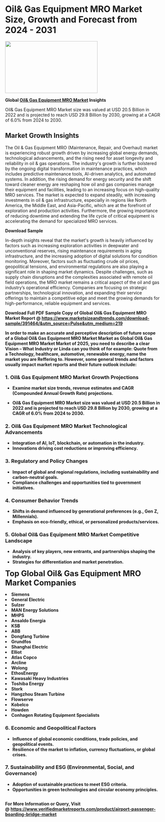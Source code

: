 <H1>Oil& Gas Equipment MRO Market Size, Growth and Forecast from 2024 - 2031</H1><img class="aligncenter size-medium wp-image-584254" src="https://thirdeyenews.in/wp-content/uploads/2024/09/Global-Market-Research-300x168.jpeg" alt="" width="300" height="168" /><p><strong>Global&nbsp;<a href="https://www.marketsizeandtrends.com/download-sample/391464/&amp;utm_source=Pulse&amp;utm_medium=219">Oil& Gas Equipment MRO Market</a> Insights</strong></p><p>Oil& Gas Equipment MRO Market size was valued at USD 20.5 Billion in 2022 and is projected to reach USD 29.8 Billion by 2030, growing at a CAGR of 6.0% from 2024 to 2030.</p><p><h2>Market Growth Insights</h2> <p>The Oil & Gas Equipment MRO (Maintenance, Repair, and Overhaul) market is experiencing robust growth driven by increasing global energy demands, technological advancements, and the rising need for asset longevity and reliability in oil & gas operations. The industry's growth is further bolstered by the ongoing digital transformation in maintenance practices, which includes predictive maintenance tools, AI-driven analytics, and automated systems. In addition, the rising demand for energy security and the shift toward cleaner energy are reshaping how oil and gas companies manage their equipment and facilities, leading to an increasing focus on high-quality MRO services. The market is expected to expand steadily, with increasing investments in oil & gas infrastructure, especially in regions like North America, the Middle East, and Asia-Pacific, which are at the forefront of exploration and production activities. Furthermore, the growing importance of reducing downtime and extending the life cycle of critical equipment is accelerating the demand for specialized MRO services.</p> <p><strong>Download Sample</strong></p> <p>In-depth insights reveal that the market's growth is heavily influenced by factors such as increasing exploration activities in deepwater and unconventional reserves, rising maintenance requirements in aging infrastructure, and the increasing adoption of digital solutions for condition monitoring. Moreover, factors such as fluctuating crude oil prices, geopolitical tensions, and environmental regulations are also playing a significant role in shaping market dynamics. Despite challenges, such as supply chain disruptions and the complexities associated with remote oil field operations, the MRO market remains a critical aspect of the oil and gas industry’s operational efficiency. Companies are focusing on strategic partnerships, technological innovation, and expanding their service offerings to maintain a competitive edge and meet the growing demands for high-performance, reliable equipment and services.</p> <p><strong></p><p><span class=""><strong>Download Full PDF Sample Copy of Global Oil& Gas Equipment MRO Market Report</strong> @ <a href="https://www.marketsizeandtrends.com/download-sample/391464/&amp;utm_source=Pulse&amp;utm_medium=219" target="_blank">https://www.marketsizeandtrends.com/download-sample/391464/&amp;utm_source=Pulse&amp;utm_medium=219</a></span></p><p>In order to make an accurate and perceptive description of future scope of a Global&nbsp;Oil& Gas Equipment MRO Market Market as Global&nbsp;Oil& Gas Equipment MRO Market Market of 2025, you need to describe a clear Vision &ndash; What Industry or Linda can you think of for example: Quote from a Technology, healthcare, automotive, renewable energy, name the market you are Reffering to. However, some general trends and factors usually impact market reports and their future outlook include:</p><h3>1.&nbsp;<strong>Oil& Gas Equipment MRO Market Growth Projections</strong></h3><ul><li>Examine market size trends, revenue estimates and CAGR (Compounded Annual Growth Rate) projections.</li><li><p>Oil& Gas Equipment MRO Market size was valued at USD 20.5 Billion in 2022 and is projected to reach USD 29.8 Billion by 2030, growing at a CAGR of 6.0% from 2024 to 2030.</p></li></ul><h3>2.&nbsp;<strong>Oil& Gas Equipment MRO Market Technological Advancements</strong></h3><ul><li>Integration of AI, IoT, blockchain, or automation in the industry.</li><li>Innovations driving cost reductions or improving efficiency.</li></ul><h3>3.&nbsp;<strong>Regulatory and Policy Changes</strong></h3><ul><li>Impact of global and regional regulations, including sustainability and carbon-neutral goals.</li><li>Compliance challenges and opportunities tied to government initiatives.</li></ul><h3>4.&nbsp;<strong>Consumer Behavior Trends</strong></h3><ul><li>Shifts in demand influenced by generational preferences (e.g., Gen Z, Millennials).</li><li>Emphasis on eco-friendly, ethical, or personalized products/services.</li></ul><h3>5.&nbsp;<strong>Global Oil& Gas Equipment MRO Market Competitive Landscape</strong></h3><ul><li>Analysis of key players, new entrants, and partnerships shaping the industry.</li><li>Strategies for differentiation and market penetration.</li></ul><p data-pm-slice="1 1 []"><span style="color: inherit; font-family: inherit; font-size: 25px;">Top Global Oil& Gas Equipment MRO Market Companies</span></p><div class="" data-test-id=""><p><li>Siemens</li><li> General Electric</li><li> Sulzer</li><li> MAN Energy Solutions</li><li> MHPS</li><li> Ansaldo Energia</li><li> KSB</li><li> ABB</li><li> Dongfang Turbine</li><li> Grundfos</li><li> Shanghai Electric</li><li> Elliot</li><li> Atlas Copco</li><li> Arcline</li><li> Wolong</li><li> EthosEnergy</li><li> Kawasaki Heavy Industries</li><li> Toshiba Energy</li><li> Stork</li><li> Hangzhou Steam Turbine</li><li> Flowserve</li><li> Kobelco</li><li> Howden</li><li> Conhagen Rotating Equipment Specialists</li></p></div><h3>6.&nbsp;<strong>Economic and Geopolitical Factors</strong></h3><ul><li>Influence of global economic conditions, trade policies, and geopolitical events.</li><li>Resilience of the market to inflation, currency fluctuations, or global crises.</li></ul><h3>7.&nbsp;<strong>Sustainability and ESG (Environmental, Social, and Governance)</strong></h3><ul><li>Adoption of sustainable practices to meet ESG criteria.</li><li>Opportunities in green technologies and circular economy principles.</li></ul><h2><strong style="font-size: 14px;">For More Information or Query, Visit @&nbsp;</strong><a style="background-color: #ffffff; font-size: 14px;" href="https://www.marketsizeandtrends.com/report/oil-gas-equipment-mro-market/" target="_blank">https://www.verifiedmarketreports.com/product/airport-passenger-boarding-bridge-market</a></h2>
